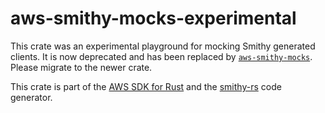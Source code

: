 # aws-smithy-mocks-experimental

This crate was an experimental playground for mocking Smithy generated clients. It is now deprecated and
has been replaced by [`aws-smithy-mocks`](https://crates.io/crates/aws-smithy-mocks). Please migrate to the newer crate.

<!-- anchor_start:footer -->
This crate is part of the [AWS SDK for Rust](https://awslabs.github.io/aws-sdk-rust/) and the [smithy-rs](https://github.com/smithy-lang/smithy-rs) code generator.
<!-- anchor_end:footer -->
